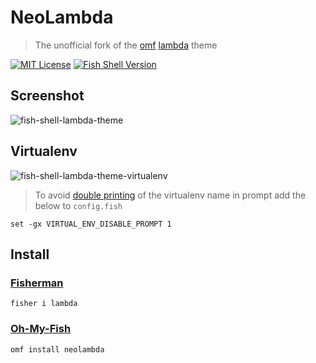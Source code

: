 # NeoLambda

> The unofficial fork of the [omf](https://github.com/oh-my-fish/oh-my-fish) [lambda](https://github.com/hasanozgan/theme-lambda) theme

[![MIT License](https://img.shields.io/badge/license-MIT-007EC7.svg?style=flat-square)](/LICENSE)
[![Fish Shell Version](https://img.shields.io/badge/fish-v2.2.0-007EC7.svg?style=flat-square)](http://fishshell.com)

## Screenshot

![fish-shell-lambda-theme](https://raw.githubusercontent.com/ipatch/theme-lambda/master/lib/fish-shell-lambda-theme.png)

## Virtualenv

![fish-shell-lambda-theme-virtualenv](https://raw.githubusercontent.com/ipatch/theme-lambda/master/lib/virtualenv.png)

> To avoid [double printing](https://raw.githubusercontent.com/ipatch/theme-lambda/master/lib/virtualenv-double-prompt.png) of the virtualenv name in prompt add the below to `config.fish`

```fish
set -gx VIRTUAL_ENV_DISABLE_PROMPT 1
```

## Install

### [Fisherman](https://github.com/fisherman/fisherman)

```fish
fisher i lambda
```

### [Oh-My-Fish](https://github.com/oh-my-fish/oh-my-fish)

```fish
omf install neolambda
```
